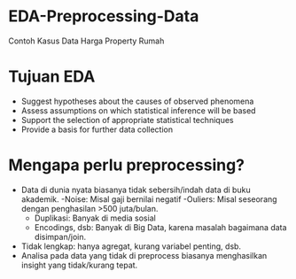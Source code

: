 # EDA-Preprocessing-Data
Contoh Kasus Data Harga Property Rumah

# Tujuan EDA
- Suggest hypotheses about the causes of observed phenomena
- Assess assumptions on which statistical inference will be based
- Support the selection of appropriate statistical techniques
- Provide a basis for further data collection

# Mengapa perlu preprocessing?
- Data di dunia nyata biasanya tidak sebersih/indah data di buku akademik.
    -Noise: Misal gaji bernilai negatif
    -Ouliers: Misal seseorang dengan penghasilan >500 juta/bulan.
    - Duplikasi: Banyak di media sosial
    - Encodings, dsb: Banyak di Big Data, karena masalah bagaimana data disimpan/join.
- Tidak lengkap: hanya agregat, kurang variabel penting, dsb.
- Analisa pada data yang tidak di preprocess biasanya menghasilkan insight yang tidak/kurang tepat.

